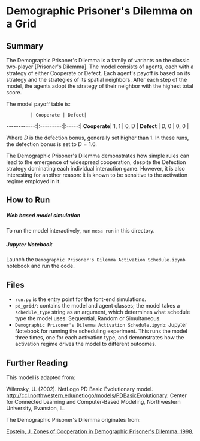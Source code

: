 # Demographic Prisoner's Dilemma on a Grid

## Summary

The Demographic Prisoner's Dilemma is a family of variants on the classic two-player [Prisoner's Dilemma]. The model consists of agents, each with a strategy of either Cooperate or Defect. Each agent's payoff is based on its strategy and the strategies of its spatial neighbors. After each step of the model, the agents adopt the strategy of their neighbor with the highest total score.

The model payoff table is:

             | Cooperate | Defect|
------------:|:---------:|:-----:|
**Cooperate**| 1, 1      | 0, D  |
**Defect**   | D, 0      | 0, 0  |

Where *D* is the defection bonus, generally set higher than 1. In these runs, the defection bonus is set to $D=1.6$.

The Demographic Prisoner's Dilemma demonstrates how simple rules can lead to the emergence of widespread cooperation, despite the Defection strategy dominating each individual interaction game. However, it is also interesting for another reason: it is known to be sensitive to the activation regime employed in it.

## How to Run

##### Web based model simulation

To run the model interactively, run ``mesa run`` in this directory.

##### Jupyter Notebook

Launch the ``Demographic Prisoner's Dilemma Activation Schedule.ipynb`` notebook and run the code.

## Files

* ``run.py`` is the entry point for the font-end simulations.
* ``pd_grid/``: contains the model and agent classes; the model takes a ``schedule_type`` string as an argument, which determines what schedule type the model uses: Sequential, Random or Simultaneous.
* ``Demographic Prisoner's Dilemma Activation Schedule.ipynb``: Jupyter Notebook for running the scheduling experiment. This runs the model three times, one for each activation type, and demonstrates how the activation regime drives the model to different outcomes.

## Further Reading

This model is adapted from:

Wilensky, U. (2002). NetLogo PD Basic Evolutionary model. http://ccl.northwestern.edu/netlogo/models/PDBasicEvolutionary. Center for Connected Learning and Computer-Based Modeling, Northwestern University, Evanston, IL.

The Demographic Prisoner's Dilemma originates from:

[Epstein, J. Zones of Cooperation in Demographic Prisoner's Dilemma. 1998.](http://citeseerx.ist.psu.edu/viewdoc/download?doi=10.1.1.8.8629&rep=rep1&type=pdf)

